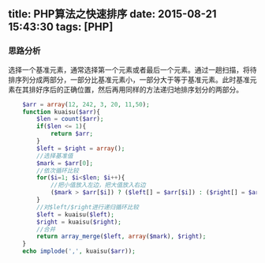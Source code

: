 title: PHP算法之快速排序
date: 2015-08-21 15:43:30
tags: [PHP]
---
### 思路分析

选择一个基准元素，通常选择第一个元素或者最后一个元素。通过一趟扫描，将待排序列分成两部分，一部分比基准元素小，一部分大于等于基准元素。此时基准元素在其排好序后的正确位置，然后再用同样的方法递归地排序划分的两部分。

<!-- more -->

```php
    $arr = array(12, 242, 3, 20, 11,50);
    function kuaisu($arr){
        $len = count($arr);
        if($len <= 1){
            return $arr;
        }
        $left = $right = array();
        //选择基准值
        $mark = $arr[0];
        //依次循环比较
        for($i=1; $i<$len; $i++){
            //把小值放入左边，把大值放入右边
            ($mark > $arr[$i]) ? ($left[] = $arr[$i]) : ($right[] = $arr[$i]);
        }
        //对$left/$right进行递归循环比较
        $left = kuaisu($left);
        $right = kuaisu($right);
        //合并
        return array_merge($left, array($mark), $right);
    }
    echo implode(',', kuaisu($arr));
```
